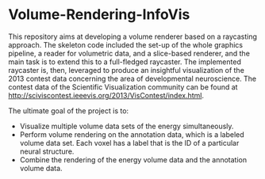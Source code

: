 # Volume-Rendering-InfoVis

This repository aims at developing a volume renderer based on a raycasting approach. The skeleton code included the set-up of the whole graphics pipeline, a reader for volumetric data, and a slice-based renderer, and the main task is to extend this to a full-fledged raycaster. The implemented raycaster is, then, leveraged to produce an insightful visualization of the 2013 contest data concerning the area of developmental neuroscience. The contest data of the Scientific Visualization community can be found at http://sciviscontest.ieeevis.org/2013/VisContest/index.html.  

The ultimate goal of the project is to:

* Visualize multiple volume data sets of the energy simultaneously.
* Perform volume rendering on the annotation data, which is a labeled volume data set. Each voxel has a label that is the ID of a particular neural structure.
* Combine the rendering of the energy volume data and the annotation volume data.
